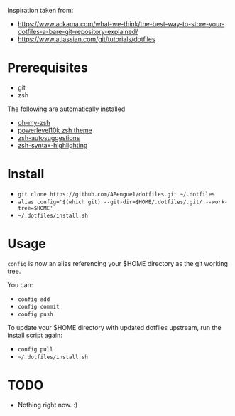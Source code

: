 Inspiration taken from:

- https://www.ackama.com/what-we-think/the-best-way-to-store-your-dotfiles-a-bare-git-repository-explained/
- https://www.atlassian.com/git/tutorials/dotfiles

# Prerequisites

- git
- zsh

The following are automatically installed
- [oh-my-zsh](https://github.com/ohmyzsh/ohmyzsh)
- [powerlevel10k zsh theme](https://github.com/romkatv/powerlevel10k)
- [zsh-autosuggestions](https://github.com/zsh-users/zsh-autosuggestions)
- [zsh-syntax-highlighting](https://github.com/zsh-users/zsh-syntax-highlighting)

# Install
- `git clone https://github.com/APengue1/dotfiles.git ~/.dotfiles`
- `alias config='$(which git) --git-dir=$HOME/.dotfiles/.git/ --work-tree=$HOME'`
- `~/.dotfiles/install.sh`

# Usage

`config` is now an alias referencing your $HOME directory as the git working tree. 

You can:
- `config add`
- `config commit`
- `config push`

To update your $HOME directory with updated dotfiles upstream, run the install script again:
- `config pull`
- `~/.dotfiles/install.sh`

# TODO

- Nothing right now. :)

